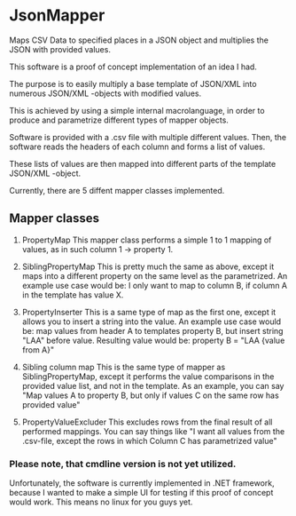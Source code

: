 # JsonMapper
Maps CSV Data to specified places in a JSON object and multiplies the JSON with provided values.

This software is a proof of concept implementation of an idea I had.

The purpose is to easily multiply a base template of JSON/XML into numerous JSON/XML -objects with modified values.

This is achieved by using a simple internal macrolanguage, in order to produce and parametrize different types of mapper objects.

Software is provided with a .csv file with multiple different values.
Then, the software reads the headers of each column and forms a list of values.

These lists of values are then mapped into different parts of the template JSON/XML -object.

Currently, there are 5 diffent mapper classes implemented.

## Mapper classes

1. PropertyMap 
   This mapper class performs a simple 1 to 1 mapping of values, as in such column 1 -> property 1.

2. SiblingPropertyMap 
   This is pretty much the same as above, except it maps into a different property on the same level as the parametrized.
   An example use case would be: I only want to map to column B, if column A in the template has value X.

3. PropertyInserter
   This is a same type of map as the first one, except it allows you to insert a string into the value. 
   An example use case would be: map values from header A to templates property B, but insert string "LAA" before value.
   Resulting value would be: property B = "LAA {value from A}"

4. Sibling column map
    This is the same type of mapper as SiblingPropertyMap, except it performs the value comparisons in the provided value list, 
    and not in the template. As an example, you can say "Map values A to property B, but only if values C on the same row has provided value"

5.  PropertyValueExcluder
    This excludes rows from the final result of all performed mappings. You can say things like "I want all values from the .csv-file,
    except the rows in which Column C has parametrized value" 


### Please note, that cmdline version is not yet utilized.
Unfortunately, the software is currently implemented in .NET framework, because I wanted to make a simple UI for testing if this proof of concept would work.
This means no linux for you guys yet.

